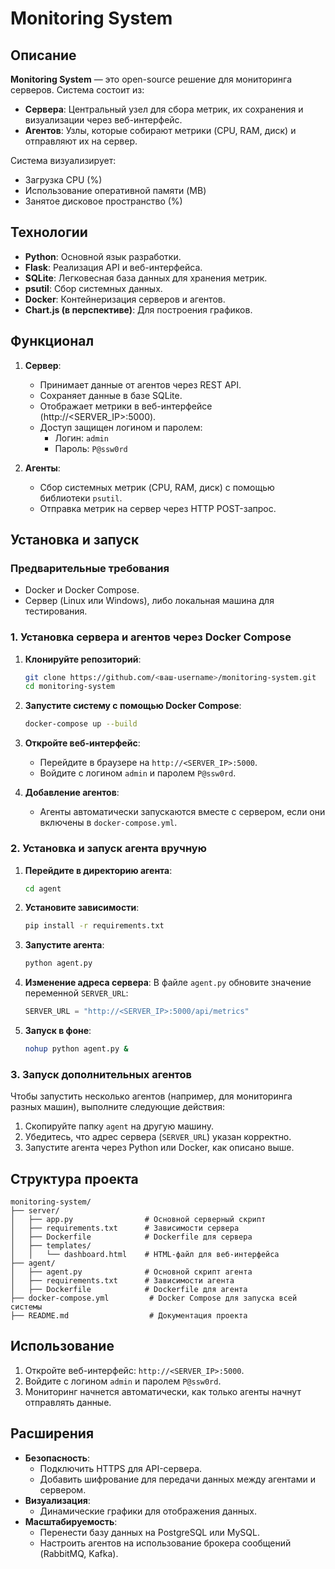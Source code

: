 # Monitoring System

## Описание
**Monitoring System** — это open-source решение для мониторинга серверов. Система состоит из:
- **Сервера**: Центральный узел для сбора метрик, их сохранения и визуализации через веб-интерфейс.
- **Агентов**: Узлы, которые собирают метрики (CPU, RAM, диск) и отправляют их на сервер.

Система визуализирует:
- Загрузка CPU (%)
- Использование оперативной памяти (MB)
- Занятое дисковое пространство (%)

## Технологии
- **Python**: Основной язык разработки.
- **Flask**: Реализация API и веб-интерфейса.
- **SQLite**: Легковесная база данных для хранения метрик.
- **psutil**: Сбор системных данных.
- **Docker**: Контейнеризация серверов и агентов.
- **Chart.js (в перспективе)**: Для построения графиков.

## Функционал
1. **Сервер**:
   - Принимает данные от агентов через REST API.
   - Сохраняет данные в базе SQLite.
   - Отображает метрики в веб-интерфейсе (http://<SERVER_IP>:5000).
   - Доступ защищен логином и паролем:
     - Логин: `admin`
     - Пароль: `P@ssw0rd`

2. **Агенты**:
   - Сбор системных метрик (CPU, RAM, диск) с помощью библиотеки `psutil`.
   - Отправка метрик на сервер через HTTP POST-запрос.

## Установка и запуск

### **Предварительные требования**
- Docker и Docker Compose.
- Сервер (Linux или Windows), либо локальная машина для тестирования.

### **1. Установка сервера и агентов через Docker Compose**

1. **Клонируйте репозиторий**:
   ```bash
   git clone https://github.com/<ваш-username>/monitoring-system.git
   cd monitoring-system
   ```

2. **Запустите систему с помощью Docker Compose**:
   ```bash
   docker-compose up --build
   ```

3. **Откройте веб-интерфейс**:
   - Перейдите в браузере на `http://<SERVER_IP>:5000`.
   - Войдите с логином `admin` и паролем `P@ssw0rd`.

4. **Добавление агентов**:
   - Агенты автоматически запускаются вместе с сервером, если они включены в `docker-compose.yml`.

### **2. Установка и запуск агента вручную**

1. **Перейдите в директорию агента**:
   ```bash
   cd agent
   ```

2. **Установите зависимости**:
   ```bash
   pip install -r requirements.txt
   ```

3. **Запустите агента**:
   ```bash
   python agent.py
   ```

4. **Изменение адреса сервера**:
   В файле `agent.py` обновите значение переменной `SERVER_URL`:
   ```python
   SERVER_URL = "http://<SERVER_IP>:5000/api/metrics"
   ```

5. **Запуск в фоне**:
   ```bash
   nohup python agent.py &
   ```

### **3. Запуск дополнительных агентов**

Чтобы запустить несколько агентов (например, для мониторинга разных машин), выполните следующие действия:
1. Скопируйте папку `agent` на другую машину.
2. Убедитесь, что адрес сервера (`SERVER_URL`) указан корректно.
3. Запустите агента через Python или Docker, как описано выше.

## Структура проекта

```plaintext
monitoring-system/
├── server/
│   ├── app.py                # Основной серверный скрипт
│   ├── requirements.txt      # Зависимости сервера
│   ├── Dockerfile            # Dockerfile для сервера
│   ├── templates/
│   │   └── dashboard.html    # HTML-файл для веб-интерфейса
├── agent/
│   ├── agent.py              # Основной скрипт агента
│   ├── requirements.txt      # Зависимости агента
│   ├── Dockerfile            # Dockerfile для агента
├── docker-compose.yml         # Docker Compose для запуска всей системы
├── README.md                  # Документация проекта
```
## Использование

1. Откройте веб-интерфейс: `http://<SERVER_IP>:5000`.
2. Войдите с логином `admin` и паролем `P@ssw0rd`.
3. Мониторинг начнется автоматически, как только агенты начнут отправлять данные.

## Расширения
- **Безопасность**:
  - Подключить HTTPS для API-сервера.
  - Добавить шифрование для передачи данных между агентами и сервером.
- **Визуализация**:
  - Динамические графики для отображения данных.
- **Масштабируемость**:
  - Перенести базу данных на PostgreSQL или MySQL.
  - Настроить агентов на использование брокера сообщений (RabbitMQ, Kafka).

